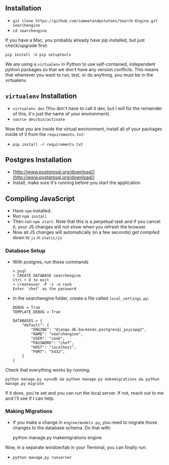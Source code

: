 ## Installation

- `git clone https://github.com/sameetandpotatoes/Search-Engine.git searchengine`
- `cd searchengine`

If you have a Mac, you probably already have pip installed, but just check/upgrade first:

    pip install -U pip setuptools

We are using a `virtualenv` in Python to use self-contained, independent python packages
so that we don't have any version conflicts. This means that whenever you want to run,
test, or do anything, you must be in the virtualenv.

## `virtualenv` Installation

- `virtualenv dev` (You don't have to call it dev, but I will for the remainder of this; it's just the name of your environment).
- `source dev/bin/activate`

Now that you are inside the virtual environment, install all of your packages inside of it from the `requirements.txt`:

- `pip install -r requirements.txt`

## Postgres Installation

- [http://www.postgresql.org/download/](http://www.postgresql.org/download/)
- Install, make sure it's running before you start the application

## Compiling JavaScript

- Have `npm` installed.
- Run `npm install`
- Then run `npm start`. Note that this is a perpetual task and if you cancel it, your JS changes will not show when you refresh the browser.
- Now all JS changes will automatically (in a few seconds) get compiled down to `js` in `static/js`

### Database Setup

- With postgres, run these commands

      > psql
      > CREATE DATABASE searchengine
      Ctrl + D to exit
      > createuser -P -s -e cook
      Enter `chef` as the password

- In the searchengine folder, create a file called `local_settings.py`:

      DEBUG = True
      TEMPLATE_DEBUG = True

      DATABASES = {
          "default": {
              "ENGINE": "django.db.backends.postgresql_psycopg2",
              "NAME": "searchengine",
              "USER": "cook",
              "PASSWORD": "chef",
              "HOST": "localhost",
              "PORT": "5432",
          }
      }

Check that everything works by running:

    python manage.py syncdb && python manage.py makemigrations && python manage.py migrate

If it does, you're set and you can run the local server. If not, reach out to me and I'll see if I can help.

### Making Migrations

- If you make a change in `engine/models.py`, you need to migrate those changes to the database schema. Do that with:

    python manage.py makemigrations engine


Now, in a separate window/tab in your Terminal, you can finally run:

- `python manage.py runserver`
